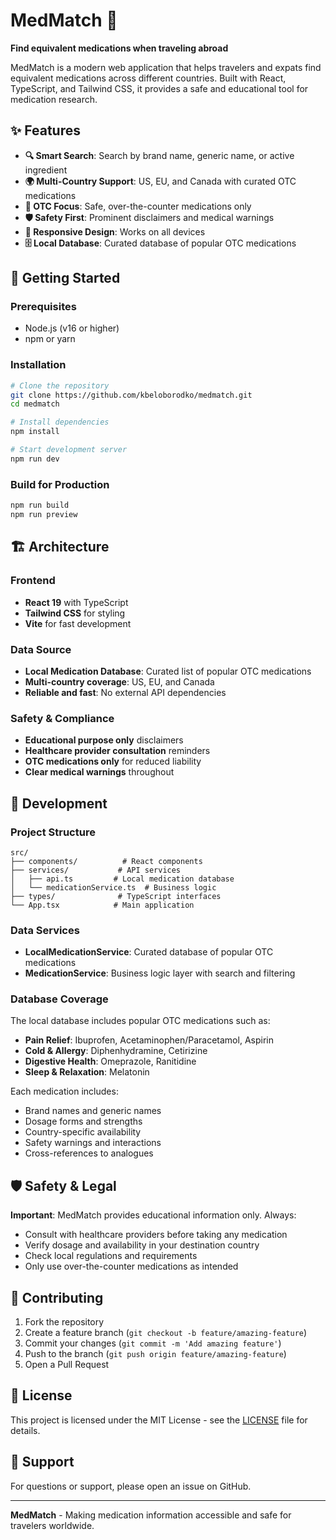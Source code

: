 # MedMatch 💊

**Find equivalent medications when traveling abroad**

MedMatch is a modern web application that helps travelers and expats find equivalent medications across different countries. Built with React, TypeScript, and Tailwind CSS, it provides a safe and educational tool for medication research.

## ✨ Features

- **🔍 Smart Search**: Search by brand name, generic name, or active ingredient
- **🌍 Multi-Country Support**: US, EU, and Canada with curated OTC medications
- **💊 OTC Focus**: Safe, over-the-counter medications only
- **🛡️ Safety First**: Prominent disclaimers and medical warnings
- **📱 Responsive Design**: Works on all devices
- **🗄️ Local Database**: Curated database of popular OTC medications

## 🚀 Getting Started

### Prerequisites
- Node.js (v16 or higher)
- npm or yarn

### Installation
```bash
# Clone the repository
git clone https://github.com/kbeloborodko/medmatch.git
cd medmatch

# Install dependencies
npm install

# Start development server
npm run dev
```

### Build for Production
```bash
npm run build
npm run preview
```

## 🏗️ Architecture

### Frontend
- **React 19** with TypeScript
- **Tailwind CSS** for styling
- **Vite** for fast development

### Data Source
- **Local Medication Database**: Curated list of popular OTC medications
- **Multi-country coverage**: US, EU, and Canada
- **Reliable and fast**: No external API dependencies

### Safety & Compliance
- **Educational purpose only** disclaimers
- **Healthcare provider consultation** reminders
- **OTC medications only** for reduced liability
- **Clear medical warnings** throughout

## 🔧 Development

### Project Structure
```
src/
├── components/          # React components
├── services/           # API services
│   ├── api.ts         # Local medication database
│   └── medicationService.ts  # Business logic
├── types/              # TypeScript interfaces
└── App.tsx            # Main application
```

### Data Services
- **LocalMedicationService**: Curated database of popular OTC medications
- **MedicationService**: Business logic layer with search and filtering

### Database Coverage
The local database includes popular OTC medications such as:
- **Pain Relief**: Ibuprofen, Acetaminophen/Paracetamol, Aspirin
- **Cold & Allergy**: Diphenhydramine, Cetirizine
- **Digestive Health**: Omeprazole, Ranitidine
- **Sleep & Relaxation**: Melatonin

Each medication includes:
- Brand names and generic names
- Dosage forms and strengths
- Country-specific availability
- Safety warnings and interactions
- Cross-references to analogues

## 🛡️ Safety & Legal

**Important**: MedMatch provides educational information only. Always:
- Consult with healthcare providers before taking any medication
- Verify dosage and availability in your destination country
- Check local regulations and requirements
- Only use over-the-counter medications as intended

## 🌟 Contributing

1. Fork the repository
2. Create a feature branch (`git checkout -b feature/amazing-feature`)
3. Commit your changes (`git commit -m 'Add amazing feature'`)
4. Push to the branch (`git push origin feature/amazing-feature`)
5. Open a Pull Request

## 📄 License

This project is licensed under the MIT License - see the [LICENSE](LICENSE) file for details.

## 🤝 Support

For questions or support, please open an issue on GitHub.

---

**MedMatch** - Making medication information accessible and safe for travelers worldwide.
